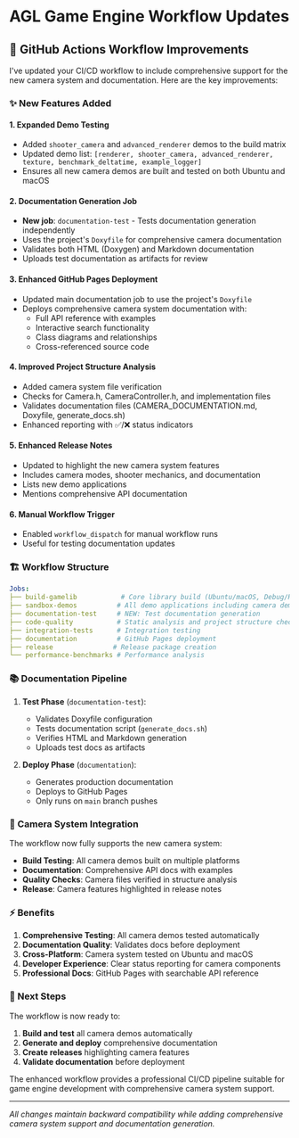 # AGL Game Engine Workflow Updates

## 🚀 GitHub Actions Workflow Improvements

I've updated your CI/CD workflow to include comprehensive support for the new camera system and documentation. Here are the key improvements:

### ✨ New Features Added

#### 1. **Expanded Demo Testing**
- Added `shooter_camera` and `advanced_renderer` demos to the build matrix
- Updated demo list: `[renderer, shooter_camera, advanced_renderer, texture, benchmark_deltatime, example_logger]`
- Ensures all new camera demos are built and tested on both Ubuntu and macOS

#### 2. **Documentation Generation Job**
- **New job**: `documentation-test` - Tests documentation generation independently
- Uses the project's `Doxyfile` for comprehensive camera documentation
- Validates both HTML (Doxygen) and Markdown documentation
- Uploads test documentation as artifacts for review

#### 3. **Enhanced GitHub Pages Deployment**
- Updated main documentation job to use the project's `Doxyfile`
- Deploys comprehensive camera system documentation with:
  - Full API reference with examples
  - Interactive search functionality
  - Class diagrams and relationships
  - Cross-referenced source code

#### 4. **Improved Project Structure Analysis**
- Added camera system file verification
- Checks for Camera.h, CameraController.h, and implementation files
- Validates documentation files (CAMERA_DOCUMENTATION.md, Doxyfile, generate_docs.sh)
- Enhanced reporting with ✅/❌ status indicators

#### 5. **Enhanced Release Notes**
- Updated to highlight the new camera system features
- Includes camera modes, shooter mechanics, and documentation
- Lists new demo applications
- Mentions comprehensive API documentation

#### 6. **Manual Workflow Trigger**
- Enabled `workflow_dispatch` for manual workflow runs
- Useful for testing documentation updates

### 🏗️ Workflow Structure

```yaml
Jobs:
├── build-gamelib           # Core library build (Ubuntu/macOS, Debug/Release)
├── sandbox-demos          # All demo applications including camera demos
├── documentation-test     # NEW: Test documentation generation
├── code-quality           # Static analysis and project structure checks
├── integration-tests      # Integration testing
├── documentation          # GitHub Pages deployment
├── release               # Release package creation
└── performance-benchmarks # Performance analysis
```

### 📚 Documentation Pipeline

1. **Test Phase** (`documentation-test`):
   - Validates Doxyfile configuration
   - Tests documentation script (`generate_docs.sh`)
   - Verifies HTML and Markdown generation
   - Uploads test docs as artifacts

2. **Deploy Phase** (`documentation`):
   - Generates production documentation
   - Deploys to GitHub Pages
   - Only runs on `main` branch pushes

### 🎯 Camera System Integration

The workflow now fully supports the new camera system:

- **Build Testing**: All camera demos built on multiple platforms
- **Documentation**: Comprehensive API docs with examples
- **Quality Checks**: Camera files verified in structure analysis
- **Release**: Camera features highlighted in release notes

### ⚡ Benefits

1. **Comprehensive Testing**: All camera demos tested automatically
2. **Documentation Quality**: Validates docs before deployment
3. **Cross-Platform**: Camera system tested on Ubuntu and macOS
4. **Developer Experience**: Clear status reporting for camera components
5. **Professional Docs**: GitHub Pages with searchable API reference

### 🔄 Next Steps

The workflow is now ready to:

1. **Build and test** all camera demos automatically
2. **Generate and deploy** comprehensive documentation
3. **Create releases** highlighting camera features
4. **Validate documentation** before deployment

The enhanced workflow provides a professional CI/CD pipeline suitable for game engine development with comprehensive camera system support.

---

*All changes maintain backward compatibility while adding comprehensive camera system support and documentation generation.*
